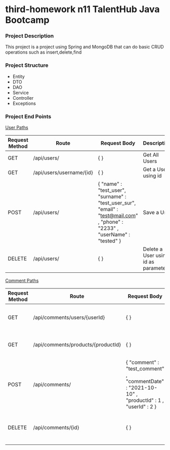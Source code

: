# third-homework n11 TalentHub Java Bootcamp


### Project Description

This project is a project using Spring and MongoDB that can do basic CRUD operations such as insert,delete,find

### Project Structure

- Entity
- DTO
- DAO
- Service
- Controller
- Exceptions


### Project End Points

[User Paths](third-homework/src/main/java/com/example/thirdhomework/controller/UserController.java)

| Request Method | Route                    | Request Body                                                                                                                  | Description                         |
|----------------|--------------------------|-------------------------------------------------------------------------------------------------------------------------------|-------------------------------------|
|       GET      | /api/users/              | {  }                                                                                                                          | Get All Users                       |
|       GET      | /api/users/username/{id} | {  }                                                                                                                          | Get a User using id                 |
|      POST      | /api/users/              | {  "name" : "test_user", "surname" : "test_user_sur", "email" : "test@mail.com" , "phone" : "2233" , "userName" : "tested"  } | Save a User                         |
|     DELETE     | /api/users/              | {  }                                                                                                                          | Delete a User using id as parameter |


[Comment Paths](third-homework/src/main/java/com/example/thirdhomework/controller/ProductCommentController.java )

| Request Method | Route                              | Request Body                                                                                    | Description                         |
|----------------|------------------------------------|-------------------------------------------------------------------------------------------------|-------------------------------------|
|       GET      | /api/comments/users/{userId}       | {  }                                                                                            | Get a Comment using userId          |
|       GET      | /api/comments/products/{productId} | {  }                                                                                            | Get a Comment using productId       |
|      POST      | /api/comments/                     | {  "comment" : "test_comment" , "commentDate" : "2021-10-10" , "productId" : 1 , "userId" : 2 } | Save a Comment                      |
|     DELETE     | /api/comments/{id}                 | {  }                                                                                            | Delete a Comment using comment's id |
